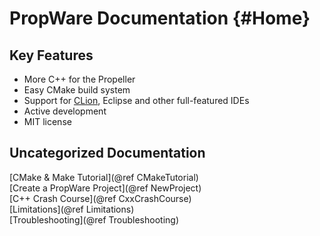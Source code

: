 PropWare Documentation {#Home}
======================

Key Features
------------
* More C++ for the Propeller
* Easy CMake build system
* Support for [CLion](http://www.jetbrains.com/clion/), Eclipse and other full-featured IDEs
* Active development
* MIT license

Uncategorized Documentation
---------------------------

[CMake & Make Tutorial](@ref CMakeTutorial)<br />
[Create a PropWare Project](@ref NewProject)<br />
[C++ Crash Course](@ref CxxCrashCourse)<br />
[Limitations](@ref Limitations)<br />
[Troubleshooting](@ref Troubleshooting)
